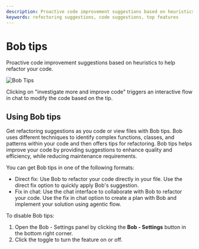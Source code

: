 ```yaml
---
description: Proactive code improvement suggestions based on heuristics to help refactor your code
keywords: refectoring suggestions, code suggestions, top features
---
```


# Bob tips

Proactive code improvement suggestions based on heuristics to help refactor your code.
  
  ![Bob Tips](/assets/bobtip.png)
  
  Clicking on "investigate more and improve code" triggers an interactive flow in chat to modify the code based on the tip.

## Using Bob tips

Get refactoring suggestions as you code or view files with Bob tips. Bob uses different techniques to identify complex functions, classes, and patterns within your code and then offers tips for refactoring. Bob tips helps improve your code by providing suggestions to enhance quality and efficiency, while reducing maintenance requirements.

You can get Bob tips in one of the following formats:

- Direct fix: Use Bob to refactor your code directly in your file. Use the direct fix option to quickly apply Bob's suggestion. 
- Fix in chat: Use the chat interface to collaborate with Bob to refactor your code. Use the fix in chat option to create a plan with Bob and implement your solution using agentic flow.

To disable Bob tips:

1. Open the Bob - Settings panel by clicking the **Bob - Settings** button in the bottom right corner.
2. Click the toggle to turn the feature on or off. 